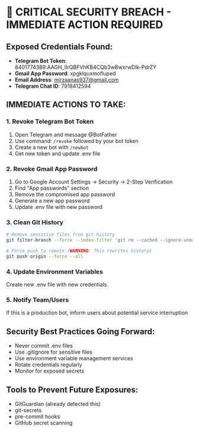 # 🚨 CRITICAL SECURITY BREACH - IMMEDIATE ACTION REQUIRED

## Exposed Credentials Found:
- **Telegram Bot Token**: 8401774389:AAGH_IIrQBFVhKB4CQb3wBwxrwDlk-PdrZY
- **Gmail App Password**: xpgklquxmofluped  
- **Email Address**: mirzaanas937@gmail.com
- **Telegram Chat ID**: 7918412594

## IMMEDIATE ACTIONS TO TAKE:

### 1. Revoke Telegram Bot Token
1. Open Telegram and message @BotFather
2. Use command: `/revoke` followed by your bot token
3. Create a new bot with `/newbot`
4. Get new token and update .env file

### 2. Revoke Gmail App Password
1. Go to Google Account Settings → Security → 2-Step Verification
2. Find "App passwords" section
3. Remove the compromised app password
4. Generate a new app password
5. Update .env file with new password

### 3. Clean Git History
```bash
# Remove sensitive files from git history
git filter-branch --force --index-filter 'git rm --cached --ignore-unmatch .env*' --prune-empty --tag-name-filter cat -- --all

# Force push to remote (WARNING: This rewrites history)
git push origin --force --all
```

### 4. Update Environment Variables
Create new .env file with new credentials

### 5. Notify Team/Users
If this is a production bot, inform users about potential service interruption

## Security Best Practices Going Forward:
- Never commit .env files
- Use .gitignore for sensitive files
- Use environment variable management services
- Rotate credentials regularly
- Monitor for exposed secrets

## Tools to Prevent Future Exposures:
- GitGuardian (already detected this)
- git-secrets
- pre-commit hooks
- GitHub secret scanning
